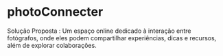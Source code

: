 # photoConnecter
 Solução Proposta : Um espaço online dedicado à interação entre fotógrafos, onde eles podem compartilhar experiências, dicas e recursos, além de explorar colaborações.

